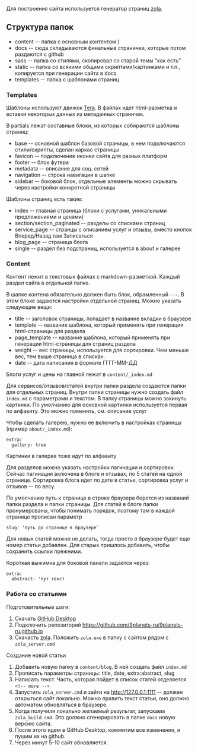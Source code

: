 Для построения сайта используется генератор страниц [zola](https://www.getzola.org).

## Структура папок
 - content -- папка с основным контентом )
 - docs -- сюда складываются финальные странички, которые потом раздаются с github
 - sass -- папка со стилями, скопировал со старой темы "как есть"
 - static -- папка со всякими общими скриптами/картинками и т.п., копируется при генерации сайта в docs
 - templates -- папка с шаблонами страниц


### Templates
Шаблоны используют движок [Tera](https://tera.netlify.app/docs).
В файлах идет html-разметка и вставки некоторых данных из метаданных страничек.

В partials лежат составные блоки, из которых собираются шаблоны страниц:
 - base -- основной шаблон базовой страницы, в нем подключаются стили/скрипты, сделан каркас страницы
 - favicon -- подключение иконки сайта для разных платформ
 - footer -- блок футера
 - metadata -- описание для соц. сетей
 - navigation -- строка навигации в шапке
 - sidebar -- боковой блок, отдельные элементы можно скрывать через настройки конкретной страницы

Шаблоны страниц есть такие:
 - index -- главная страница (блоки с услугами, уникальными предложениями и ценами)
 - section/section_paginated -- разделы со списками страниц
 - service_page -- странцы с описанием услуг и отзывы, вместо кнопок Вперед/Назад там Записаться
 - blog_page -- страница блога
 - single -- раздел без подстраниц, используется в about и галерее

### Content
Контент лежит в текстовых файлах с markdown-разметкой. Каждый раздел сайта в отдельной папке.

В шапке контена обязательно должен быть блок, обрамленный `---`. В этом блоке задаются настройки 
отдельной страниц. Можно указать следующие вещи:
 - title -- заголовок страницы, попадает в название вкладки в браузере
 - template -- название шаблона, который применять при генерации html-страницы для раздела
 - page_template -- название шаблона, который применять при генерации html-страницы для страниц раздела
 - weight -- вес страницы, используется для сортировки. Чем меньше вес, тем выше страница в списках.
 - date -- дата написания в формате ГГГГ-ММ-ДД

Блоги услуг и цены на главной лежат в `content/_index.md`

Для сервисов/отзывов/статей внутри папки раздела создаются папки для отдельных страниц.
Внутри папки страницы нужно создать файл `index.md` с параметрами и текстом. В папку страницы
можно закинуть картинки. По умолчанию для основной картинки используется первая по алфавиту.
Это можно поменять, см. описание услуг

Чтобы сделать галерею, нужно ее включить в настройках страницы (пример `about/_index.md`):
```
extra:
  gallery: true
```
Картинки в галерее тоже идут по алфавиту

Для разделов можно указать настройки пагинации и сортировки. Сейчас пагинация включена в блоге и отзывах,
по 5 статей на одной странице. Сортировка блога идет по дате в статье, сортировка услуг и отзывов -- по весу.

По умолчанию путь к странице в строке браузера берется из названий папки раздела и папки страницы. 
Для статей в блоге папки пронумерованы, чтобы понимать порядок, поэтому там в каждой странице прописан параметр
```
slug: 'путь до странице в браузере`
```
Для новых статей можно не делать, тогда просто в браузере будет еще номер статьи добавлен.
Для старых пришлось добавить, чтобы сохранить ссылки прежними.

Короткая выжимка для боковой панели задается через:
```
extra:
  abstract: 'тут текст
```

### Работа со статьями
Подготовительные шаги:
1. Скачать [GitHub Desktop](https://desktop.github.com/)
2. Подключить репозиторий https://github.com/9planets-ru/9planets-ru.github.io
3. Скачасть [zola](https://github.com/getzola/zola/releases/download/v0.15.3/zola-v0.15.3-x86_64-pc-windows-msvc.zip). Положить `zola.exe` в папку с сайтом рядом с `zola_server.cmd`

Создание новой статьи
1. Добавить новую папку в `content/blog`. В ней создать файл `index.md`
2. Прописать параметры страницы: title, date, extra:abstract, slug
3. Написать текст. Часть, которая пойдет в список статей отделяется `<!-- more -->`
4. Запустить `zola_server.cmd` и зайти на http://127.0.0.1:1111 -- должен открыться сайт локально. Можно править текст статьи, оно должно автоматом обновляться в браузере.
5. Когда получили локально желаемый результат, запускаем `zola_build.cmd`. Это должно сгенерировать в папке `docs`
новую версию сайта.
6. После этого идем в GitHub Desktop, коммитим все изменения, и пушим их на github.
7. Через минут 5-10 сайт обновляется.





  
 

